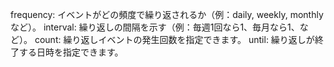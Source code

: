 frequency: イベントがどの頻度で繰り返されるか（例：daily, weekly, monthlyなど）。
interval: 繰り返しの間隔を示す（例：毎週1回なら1、毎月なら1、など）。
count: 繰り返しイベントの発生回数を指定できます。
until: 繰り返しが終了する日時を指定できます。
